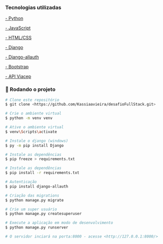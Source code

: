 ### Tecnologias utilizadas

<p><a href="https://www.python.org/"> - Python</a></p>
<p><a href="https://www.javascript.com/"> - JavaScript</a></p>
<p><a href=""> - HTML/CSS</a></p>
<p><a href="https://www.djangoproject.com/"> - Django</a></p>
<p><a href="https://django-allauth.readthedocs.io/en/latest/"> - Django-allauth</a></p>
<p><a href="https://getbootstrap.com/"> - Bootstrap</a></p>
<p><a href="https://viacep.com.br/"> - API Viacep</a></p>

### 🎲 Rodando o projeto

```bash
# Clone este repositório
$ git clone <https://github.com/Kassiaavieira/desafioFullStack.git>

# Crie o ambiente virtual
$ python -m venv venv

# Ative o ambiente virtual
$ venv\Scripts\activate

# Instale o django (windows)
$ py -m pip install Django

# Instale as dependências
$ pip freeze > requirements.txt

# Instale as dependências
$ pip install -r requirements.txt

# Autenticação
$ pip install django-allauth

# Criação das migrations
$ python manage.py migrate

# Crie um super usuário
$ python manage.py createsuperuser

# Execute a aplicação em modo de desenvolvimento
$ python manage.py runserver

# O servidor inciará na porta:8000 - acesse <http://127.0.0.1:8000/>
```
